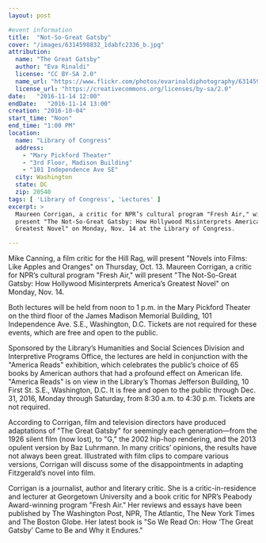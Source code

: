 ```yaml
---
layout: post

#event information
title:  "Not-So-Great Gatsby"
cover: "/images/6314598832_1dabfc2336_b.jpg"
attribution:
  name: "The Great Gatsby"
  author: "Eva Rinaldi"
  license: "CC BY-SA 2.0"
  name_url: "https://www.flickr.com/photos/evarinaldiphotography/6314598832"
  license_url: "https://creativecommons.org/licenses/by-sa/2.0"
date:   "2016-11-14 12:00"
endDate:   "2016-11-14 13:00"
creation: "2016-10-04"
start_time: "Noon"
end_time: "1:00 PM"
location:
  name: "Library of Congress"
  address:
    - "Mary Pickford Theater"
    - "3rd Floor, Madison Building"
    - "101 Independence Ave SE"
  city: Washington
  state: DC
  zip: 20540
tags: [ 'Library of Congress', 'Lectures' ]
excerpt: >
  Maureen Corrigan, a critic for NPR’s cultural program "Fresh Air," will
  present "The Not-So-Great Gatsby: How Hollywood Misinterprets America’s
  Greatest Novel" on Monday, Nov. 14 at the Library of Congress.

---
```

Mike Canning, a film critic for the Hill Rag, will present "Novels into Films:
Like Apples and Oranges" on Thursday, Oct. 13. Maureen Corrigan, a critic for
NPR’s cultural program "Fresh Air," will present "The Not-So-Great Gatsby: How
Hollywood Misinterprets America’s Greatest Novel" on Monday, Nov. 14.

Both lectures will be held from noon to 1 p.m. in the Mary Pickford Theater on
the third floor of the James Madison Memorial Building, 101 Independence Ave.
S.E., Washington, D.C. Tickets are not required for these events, which are
free and open to the public.

Sponsored by the Library’s Humanities and Social Sciences Division and
Interpretive Programs Office, the lectures are held in conjunction with the
"America Reads" exhibition, which celebrates the public’s choice of 65 books by
American authors that had a profound effect on American life. "America Reads"
is on view in the Library’s Thomas Jefferson Building, 10 First St. S.E.,
Washington, D.C. It is free and open to the public through Dec. 31, 2016,
Monday through Saturday, from 8:30 a.m. to 4:30 p.m. Tickets are not required.

According to Corrigan, film and television directors have produced adaptations
of "The Great Gatsby" for seemingly each generation—from the 1926 silent film
(now lost), to "G," the 2002 hip-hop rendering, and the 2013 opulent version by
Baz Luhrmann. In many critics’ opinions, the results have not always been
great. Illustrated with film clips to compare various versions, Corrigan will
discuss some of the disappointments in adapting Fitzgerald’s novel into film.

Corrigan is a journalist, author and literary critic. She is a
critic-in-residence and lecturer at Georgetown University and a book critic for
NPR’s Peabody Award-winning program "Fresh Air." Her reviews and essays have
been published by The Washington Post, NPR, The Atlantic, The New York Times
and The Boston Globe. Her latest book is "So We Read On: How ‘The Great Gatsby’
Came to Be and Why it Endures."
